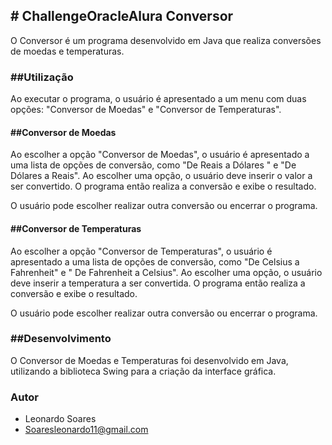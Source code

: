 ## # ChallengeOracleAlura  Conversor 

O Conversor é um programa desenvolvido em Java que realiza conversões de moedas e temperaturas.

### ##Utilização

Ao executar o programa, o usuário é apresentado a um menu com duas opções: "Conversor de Moedas" e "Conversor de Temperaturas".

#### ##Conversor de Moedas

Ao escolher a opção "Conversor de Moedas", o usuário é apresentado a uma lista de opções de conversão, como "De  Reais a Dólares " e "De Dólares a Reais". Ao escolher uma opção, o usuário deve inserir o valor a ser convertido. O programa então realiza a conversão e exibe o resultado.

O usuário pode escolher realizar outra conversão ou encerrar o programa.

#### ##Conversor de Temperaturas

Ao escolher a opção "Conversor de Temperaturas", o usuário é apresentado a uma lista de opções de conversão, como "De Celsius a Fahrenheit" e " De Fahrenheit a Celsius". Ao escolher uma opção, o usuário deve inserir a temperatura a ser convertida. O programa então realiza a conversão e exibe o resultado.

O usuário pode escolher realizar outra conversão ou encerrar o programa.

### ##Desenvolvimento

O Conversor de Moedas e Temperaturas foi desenvolvido em Java, utilizando a biblioteca Swing para a criação da interface gráfica.

### Autor

- Leonardo Soares 
- Soaresleonardo11@gmail.com

